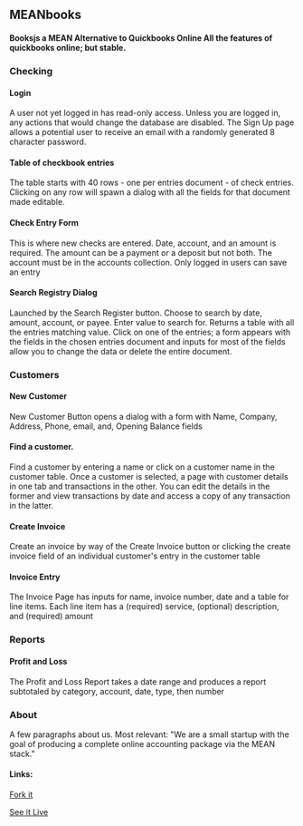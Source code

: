 ## MEANbooks

#### Booksjs a MEAN Alternative to Quickbooks Online All the features of quickbooks online; but stable.

### Checking

#### Login

A user not yet logged in has read-only access. Unless you are logged in, any actions that would change the database are disabled. The Sign Up page allows a potential user to receive an email with a randomly generated 8 character password.

#### Table of checkbook entries

The table starts with 40 rows - one per entries document - of check entries. Clicking on any row will spawn a dialog with all the fields for that document made editable.

#### Check Entry Form

This is where new checks are entered. Date, account, and an amount is required. The amount can be a payment or a deposit but not both. The account must be in the accounts collection. Only logged in users can save an entry

#### Search Registry Dialog

Launched by the Search Register button. Choose to search by date, amount, account, or payee. Enter value to search for. Returns a table with all the entries matching value. Click on one of the entries; a form appears with the fields in the chosen entries document and inputs for most of the fields allow you to change the data or delete the entire document.

### Customers

#### New Customer

New Customer Button opens a dialog with a form with Name, Company, Address, Phone, email, and, Opening Balance fields

#### Find a customer.

Find a customer by entering a name or click on a customer name in the customer table. Once a customer is selected, a page with customer details in one tab and transactions in the other. You can edit the details in the former and view transactions by date and access a copy of any transaction in the latter.

#### Create Invoice

Create an invoice by way of the Create Invoice button or clicking the create invoice field of an individual customer's entry in the customer table

#### Invoice Entry

The Invoice Page has inputs for name, invoice number, date and a table for line items. Each line item has a (required) service, (optional) description, and (required) amount

### Reports

#### Profit and Loss

The Profit and Loss Report takes a date range and produces a report subtotaled by category, account, date, type, then number

### About

A few paragraphs about us. Most relevant: "We are a small startup with the goal of producing a complete online accounting package via the MEAN stack."

#### Links:

[Fork it](https://github.com/jimsward/books)

[See it Live](http://stump3.us)
